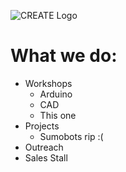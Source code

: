 ---
---

![CREATE Logo]({{site.baseurl}}/images/logos/create.png)

# What we do:

* Workshops
  * Arduino
  * CAD
  * This one
* Projects
  * Sumobots rip :(
* Outreach
* Sales Stall
